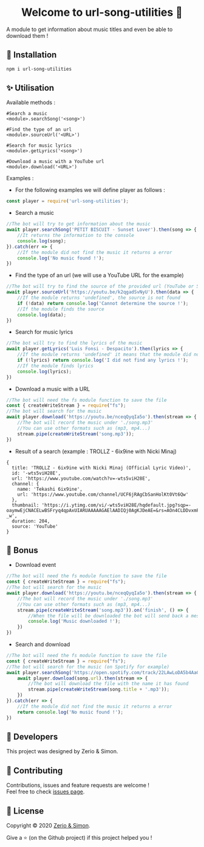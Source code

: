 <h1 align="center">Welcome to url-song-utilities 👋</h1>

A module to get information about music titles and even be able to download them !

## 🏓 Installation

```sh
npm i url-song-utilities
```

## ✨ Utilisation

Available methods :

```
#Search a music
<module>.searchSong('<song>')

#Find the type of an url
<module>.sourceUrl('<URL>')

#Search for music lyrics
<module>.getLyrics('<song>')

#Download a music with a YouTube url
<module>.download('<URL>')
```

Examples :

- For the following examples we will define player as follows :

```js
const player = require('url-song-utilities');
```

- Search a music

```js
//The bot will try to get information about the music
await player.searchSong('PETIT BISCUIT - Sunset Lover').then(song => {
    //It returns the information to the console
    console.log(song);
}).catch(err => {
    //If the module did not find the music it returns a error
    console.log('No music found !');
})
```

- Find the type of an url (we will use a YouTube URL for the example)

```js
//The bot will try to find the source of the provided url (YouTube or Spotify)
await player.sourceUrl('https://youtu.be/k2qgadSvNyU').then(data => {
    //If the module returns 'undefined', the source is not found
    if (!data) return console.log('Cannot determine the source !');
    //If the module finds the source
    console.log(data);
})
```

- Search for music lyrics

```js
//The bot will try to find the lyrics of the music
await player.getLyrics('Luis Fonsi - Despacito').then(lyrics => {
    //If the module returns 'undefined' it means that the module did not find any lyrics
    if (!lyrics) return console.log('I did not find any lyrics !');
    //If the module finds lyrics
    console.log(lyrics);
})
```

- Download a music with a URL

```js
//The bot will need the fs module function to save the file
const { createWriteStream } = require("fs");
//The bot will search for the music
await player.download('https://youtu.be/nceqQyqIa5o').then(stream => {
    //The bot will record the music under './song.mp3'
    //You can use other formats such as (mp3, mp4...)
    stream.pipe(createWriteStream('song.mp3'));
})
```

- Result of a search (example : TROLLZ - 6ix9ine with Nicki Minaj)

```
{
  title: 'TROLLZ - 6ix9ine with Nicki Minaj (Official Lyric Video)',
  id: '-wts5viH28E',
  url: 'https://www.youtube.com/watch?v=-wts5viH28E',
  channel: {
    name: 'Tekashi 6ix9ine',
    url: 'https://www.youtube.com/channel/UCF6jRAgCbSanHolKt0Vt6Qw'
  },
  thumbnail: 'https://i.ytimg.com/vi/-wts5viH28E/hqdefault.jpg?sqp=-oaymwEjCNACELwBSFryq4qpAxUIARUAAAAAGAElAADIQj0AgKJDeAE=&rs=AOn4CLDDvxmF9oWa7wca5PXqcYcDvJi-_w',
  duration: 204,
  source: 'YouTube'
}
```

## 🎉 Bonus

- Download event

```js
//The bot will need the fs module function to save the file
const { createWriteStream } = require("fs");
//The bot will search for the music
await player.download('https://youtu.be/nceqQyqIa5o').then(stream => {
    //The bot will record the music under './song.mp3'
    //You can use other formats such as (mp3, mp4...)
    stream.pipe(createWriteStream('song.mp3')).on('finish', () => {
        //When the file will be downloaded the bot will send back a message
        console.log('Music downloaded !');
    })
})
```

- Search and download

```js
//The bot will need the fs module function to save the file
const { createWriteStream } = require("fs");
//The bot will search for the music (on Spotify for example)
await player.searchSong('https://open.spotify.com/track/22LAwLoDA5b4AaGSkg6bKW').then(async song => {
    await player.download(song.url).then(stream => {
        //The bot will download the file with the name it has found
        stream.pipe(createWriteStream(song.title + '.mp3'));
    })
}).catch(err => {
    //If the module did not find the music it returns a error
    return console.log('No music found !');
})
```

## 👤 Developers

This project was designed by Zerio & Simon.

## 🤝 Contributing

Contributions, issues and feature requests are welcome !<br />Feel free to check [issues page](https://github.com/URL-song-utilities/url-song-utilities-module/issues).

## 📝 License

Copyright © 2020 [Zerio & Simon](https://github.com/URL-song-utilities).<br />

Give a ⭐️ (on the Github project) if this project helped you !
